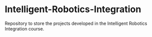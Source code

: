 # Intelligent-Robotics-Integration
Repository to store the projects developed in the Intelligent Robotics Integration course.
